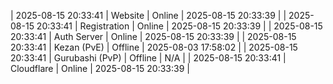 | 2025-08-15 20:33:41 | Website | Online | 2025-08-15 20:33:39 |
| 2025-08-15 20:33:41 | Registration | Online | 2025-08-15 20:33:39 |
| 2025-08-15 20:33:41 | Auth Server | Online | 2025-08-15 20:33:39 |
| 2025-08-15 20:33:41 | Kezan (PvE) | Offline | 2025-08-03 17:58:02 |
| 2025-08-15 20:33:41 | Gurubashi (PvP) | Offline | N/A |
| 2025-08-15 20:33:41 | Cloudflare | Online | 2025-08-15 20:33:39 |
